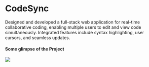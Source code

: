 # CodeSync
Designed and developed a full-stack web application for real-time collaborative coding, enabling multiple users to edit and view code simultaneously. Integrated features include syntax highlighting, user cursors, and seamless updates.
<h4>Some glimpse of the Project</h4>
<img src="https://1drv.ms/i/s!Agtlbc7TGwEWjsos6voSGABYxXYMqQ?e=hJU6ac"/>
